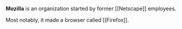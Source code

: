 **Mozilla** is an organization started by former [[Netscape]] employees.

Most notably, it made a browser called [[Firefox]].